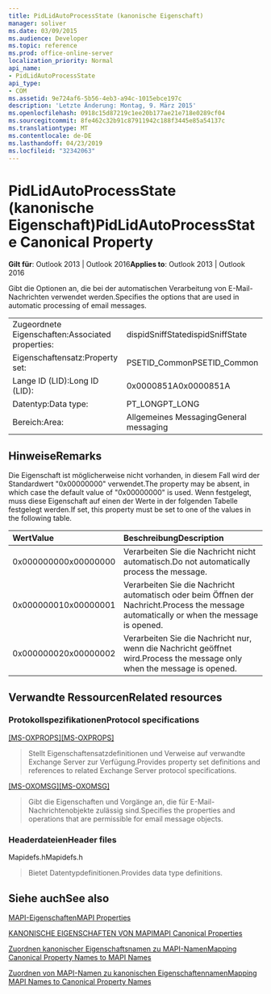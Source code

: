```yaml
---
title: PidLidAutoProcessState (kanonische Eigenschaft)
manager: soliver
ms.date: 03/09/2015
ms.audience: Developer
ms.topic: reference
ms.prod: office-online-server
localization_priority: Normal
api_name:
- PidLidAutoProcessState
api_type:
- COM
ms.assetid: 9e724af6-5b56-4eb3-a94c-1015ebce197c
description: 'Letzte Änderung: Montag, 9. März 2015'
ms.openlocfilehash: 0918c15d87219c1ee20b177ae21e718e0289cf04
ms.sourcegitcommit: 8fe462c32b91c87911942c188f3445e85a54137c
ms.translationtype: MT
ms.contentlocale: de-DE
ms.lasthandoff: 04/23/2019
ms.locfileid: "32342063"
---
```

# <a name="pidlidautoprocessstate-canonical-property"></a><span data-ttu-id="2dce9-103">PidLidAutoProcessState (kanonische Eigenschaft)</span><span class="sxs-lookup"><span data-stu-id="2dce9-103">PidLidAutoProcessState Canonical Property</span></span>

  
  
<span data-ttu-id="2dce9-104">**Gilt für**: Outlook 2013 | Outlook 2016</span><span class="sxs-lookup"><span data-stu-id="2dce9-104">**Applies to**: Outlook 2013 | Outlook 2016</span></span> 
  
<span data-ttu-id="2dce9-105">Gibt die Optionen an, die bei der automatischen Verarbeitung von E-Mail-Nachrichten verwendet werden.</span><span class="sxs-lookup"><span data-stu-id="2dce9-105">Specifies the options that are used in automatic processing of email messages.</span></span>
  
|||
|:-----|:-----|
|<span data-ttu-id="2dce9-106">Zugeordnete Eigenschaften:</span><span class="sxs-lookup"><span data-stu-id="2dce9-106">Associated properties:</span></span>  <br/> |<span data-ttu-id="2dce9-107">dispidSniffState</span><span class="sxs-lookup"><span data-stu-id="2dce9-107">dispidSniffState</span></span>  <br/> |
|<span data-ttu-id="2dce9-108">Eigenschaftensatz:</span><span class="sxs-lookup"><span data-stu-id="2dce9-108">Property set:</span></span>  <br/> |<span data-ttu-id="2dce9-109">PSETID_Common</span><span class="sxs-lookup"><span data-stu-id="2dce9-109">PSETID_Common</span></span>  <br/> |
|<span data-ttu-id="2dce9-110">Lange ID (LID):</span><span class="sxs-lookup"><span data-stu-id="2dce9-110">Long ID (LID):</span></span>  <br/> |<span data-ttu-id="2dce9-111">0x0000851A</span><span class="sxs-lookup"><span data-stu-id="2dce9-111">0x0000851A</span></span>  <br/> |
|<span data-ttu-id="2dce9-112">Datentyp:</span><span class="sxs-lookup"><span data-stu-id="2dce9-112">Data type:</span></span>  <br/> |<span data-ttu-id="2dce9-113">PT_LONG</span><span class="sxs-lookup"><span data-stu-id="2dce9-113">PT_LONG</span></span>  <br/> |
|<span data-ttu-id="2dce9-114">Bereich:</span><span class="sxs-lookup"><span data-stu-id="2dce9-114">Area:</span></span>  <br/> |<span data-ttu-id="2dce9-115">Allgemeines Messaging</span><span class="sxs-lookup"><span data-stu-id="2dce9-115">General messaging</span></span>  <br/> |
   
## <a name="remarks"></a><span data-ttu-id="2dce9-116">Hinweise</span><span class="sxs-lookup"><span data-stu-id="2dce9-116">Remarks</span></span>

<span data-ttu-id="2dce9-117">Die Eigenschaft ist möglicherweise nicht vorhanden, in diesem Fall wird der Standardwert "0x00000000" verwendet.</span><span class="sxs-lookup"><span data-stu-id="2dce9-117">The property may be absent, in which case the default value of "0x00000000" is used.</span></span> <span data-ttu-id="2dce9-118">Wenn festgelegt, muss diese Eigenschaft auf einen der Werte in der folgenden Tabelle festgelegt werden.</span><span class="sxs-lookup"><span data-stu-id="2dce9-118">If set, this property must be set to one of the values in the following table.</span></span>
  
|<span data-ttu-id="2dce9-119">**Wert**</span><span class="sxs-lookup"><span data-stu-id="2dce9-119">**Value**</span></span>|<span data-ttu-id="2dce9-120">**Beschreibung**</span><span class="sxs-lookup"><span data-stu-id="2dce9-120">**Description**</span></span>|
|:-----|:-----|
|<span data-ttu-id="2dce9-121">0x00000000</span><span class="sxs-lookup"><span data-stu-id="2dce9-121">0x00000000</span></span>  <br/> |<span data-ttu-id="2dce9-122">Verarbeiten Sie die Nachricht nicht automatisch.</span><span class="sxs-lookup"><span data-stu-id="2dce9-122">Do not automatically process the message.</span></span>  <br/> |
|<span data-ttu-id="2dce9-123">0x00000001</span><span class="sxs-lookup"><span data-stu-id="2dce9-123">0x00000001</span></span>  <br/> |<span data-ttu-id="2dce9-124">Verarbeiten Sie die Nachricht automatisch oder beim Öffnen der Nachricht.</span><span class="sxs-lookup"><span data-stu-id="2dce9-124">Process the message automatically or when the message is opened.</span></span>  <br/> |
|<span data-ttu-id="2dce9-125">0x00000002</span><span class="sxs-lookup"><span data-stu-id="2dce9-125">0x00000002</span></span>  <br/> |<span data-ttu-id="2dce9-126">Verarbeiten Sie die Nachricht nur, wenn die Nachricht geöffnet wird.</span><span class="sxs-lookup"><span data-stu-id="2dce9-126">Process the message only when the message is opened.</span></span>  <br/> |
   
## <a name="related-resources"></a><span data-ttu-id="2dce9-127">Verwandte Ressourcen</span><span class="sxs-lookup"><span data-stu-id="2dce9-127">Related resources</span></span>

### <a name="protocol-specifications"></a><span data-ttu-id="2dce9-128">Protokollspezifikationen</span><span class="sxs-lookup"><span data-stu-id="2dce9-128">Protocol specifications</span></span>

<span data-ttu-id="2dce9-129">[[MS-OXPROPS]](https://msdn.microsoft.com/library/f6ab1613-aefe-447d-a49c-18217230b148%28Office.15%29.aspx)</span><span class="sxs-lookup"><span data-stu-id="2dce9-129">[[MS-OXPROPS]](https://msdn.microsoft.com/library/f6ab1613-aefe-447d-a49c-18217230b148%28Office.15%29.aspx)</span></span>
  
> <span data-ttu-id="2dce9-130">Stellt Eigenschaftensatzdefinitionen und Verweise auf verwandte Exchange Server zur Verfügung.</span><span class="sxs-lookup"><span data-stu-id="2dce9-130">Provides property set definitions and references to related Exchange Server protocol specifications.</span></span>
    
<span data-ttu-id="2dce9-131">[[MS-OXOMSG]](https://msdn.microsoft.com/library/daa9120f-f325-4afb-a738-28f91049ab3c%28Office.15%29.aspx)</span><span class="sxs-lookup"><span data-stu-id="2dce9-131">[[MS-OXOMSG]](https://msdn.microsoft.com/library/daa9120f-f325-4afb-a738-28f91049ab3c%28Office.15%29.aspx)</span></span>
  
> <span data-ttu-id="2dce9-132">Gibt die Eigenschaften und Vorgänge an, die für E-Mail-Nachrichtenobjekte zulässig sind.</span><span class="sxs-lookup"><span data-stu-id="2dce9-132">Specifies the properties and operations that are permissible for email message objects.</span></span>
    
### <a name="header-files"></a><span data-ttu-id="2dce9-133">Headerdateien</span><span class="sxs-lookup"><span data-stu-id="2dce9-133">Header files</span></span>

<span data-ttu-id="2dce9-134">Mapidefs.h</span><span class="sxs-lookup"><span data-stu-id="2dce9-134">Mapidefs.h</span></span>
  
> <span data-ttu-id="2dce9-135">Bietet Datentypdefinitionen.</span><span class="sxs-lookup"><span data-stu-id="2dce9-135">Provides data type definitions.</span></span>
    
## <a name="see-also"></a><span data-ttu-id="2dce9-136">Siehe auch</span><span class="sxs-lookup"><span data-stu-id="2dce9-136">See also</span></span>



[<span data-ttu-id="2dce9-137">MAPI-Eigenschaften</span><span class="sxs-lookup"><span data-stu-id="2dce9-137">MAPI Properties</span></span>](mapi-properties.md)
  
[<span data-ttu-id="2dce9-138">KANONISCHE EIGENSCHAFTEN VON MAPI</span><span class="sxs-lookup"><span data-stu-id="2dce9-138">MAPI Canonical Properties</span></span>](mapi-canonical-properties.md)
  
[<span data-ttu-id="2dce9-139">Zuordnen kanonischer Eigenschaftsnamen zu MAPI-Namen</span><span class="sxs-lookup"><span data-stu-id="2dce9-139">Mapping Canonical Property Names to MAPI Names</span></span>](mapping-canonical-property-names-to-mapi-names.md)
  
[<span data-ttu-id="2dce9-140">Zuordnen von MAPI-Namen zu kanonischen Eigenschaftennamen</span><span class="sxs-lookup"><span data-stu-id="2dce9-140">Mapping MAPI Names to Canonical Property Names</span></span>](mapping-mapi-names-to-canonical-property-names.md)

